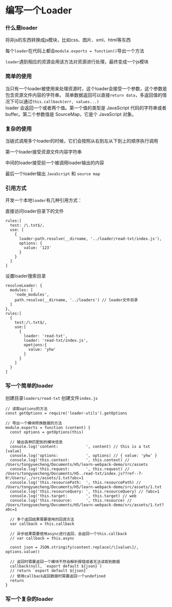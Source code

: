 # 编写一个Loader

### 什么是loader

将非js的东西转换成js模块，比如css、图片、xml、html等东西

每个``loader``在代码上都会``module.exports = function()``导出一个方法

``loader``遇到相应的资源会用该方法对资源进行处理，最终变成一个js模块

### 简单的使用

当只有一个loader被使用来处理资源时，这个loader会接受一个参数，这个参数是包含资源文件内容的字符串。
简单数据返回可以直接``return data``，多返回值的情况下可以通过``this.callback(err, values...)``  
loader 会返回一个或者两个值。第一个值的类型是 JavaScript 代码的字符串或者 buffer。第二个参数值是 SourceMap，它是个 JavaScript 对象。

### 复杂的使用

当链式调用多个loader的时候，它们会按照从右到左从下到上的顺序执行调用

第一个loader接受资源文件内容字符串

中间的loader接受前一个被调用loader输出的内容

最后一个loader输出 ``JavaScript`` 和 ``source map``


### 引用方式

开发一个本地``loader``有几种引用方式：

直接访问loader目录下的文件
```
rules:[
  test: /\.txt$/,
  use: [
    {
      loader:path.resolve(__dirname, '../loader/read-txt/index.js'),
      options: {
        value: '123'
      }
    }
  ]
]
```

设置loader搜索目录

```
resolveLoader: {
  modules: [
    'node_modules',
    path.resolve(__dirname, '../loaders') // loader文件目录
  ]
},
rules:[
  {
    test:/\.txt$/,
    use:[
      {
        loader: 'read-txt',
        loader: 'read-txt/index.js',
        opetions:{
          value: 'yhw'
        }
      }
    ]
  }
]
```


### 写一个简单的loader

创建目录``loaders/read-txt``
创建文件``index.js``

```
// 读取options的方法
const getOptions = require('loader-utils').getOptions

// 导出一个模块转换数据的方法
module.exports = function (content) {
  const options = getOptions(this)
  
  // 输出各种匹配到的模块信息
  console.log('content:            ', content) // this is a txt [value]
  console.log('options:            ', options) // { value: 'yhw' }
  console.log('this.context:       ', this.context) // /Users/tongyuecheng/Documents/H5/learn-webpack-demo/src/assets
  console.log('this.request:       ', this.request) // /Users/tongyuecheng/Documents/H5..read-txt/index.js??ref--7-0!/Users/../src/assets/1.txt?abc=1
  console.log('this.resourcePath:  ', this.resourcePath) // /Users/tongyuecheng/Documents/H5/learn-webpack-demo/src/assets/1.txt
  console.log('this.resourceQuery: ', this.resourceQuery) // ?abc=1
  console.log('this.target:        ', this.target) // web
  console.log('this.resource:      ', this.resource) // /Users/tongyuecheng/Documents/H5/learn-webpack-demo/src/assets/1.txt?abc=1

  // 多个返回结果需要使用的回调方法
  var callback = this.callback

  // 异步结果需要使用async进行返回，会返回一个this.callback
  // var callback = this.async

  const json = JSON.stringify(content.replace(/\[value\]/, options.value))

  // 返回时需要返回一个模块不然会解析报错或者无法读取到数据
  callback(null, `export default ${json}`)
  // return `export default ${json}`
  // 使用callback返回数据时需要返回一个undefined
  return
}
```

### 写一个复杂的loader